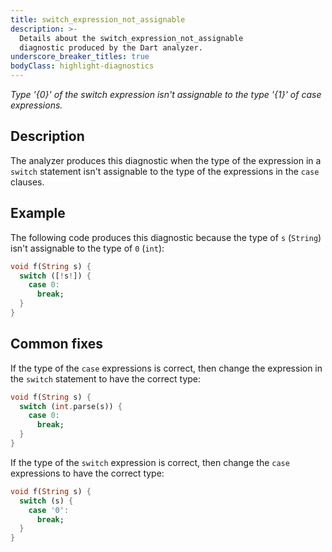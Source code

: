 ```yaml
---
title: switch_expression_not_assignable
description: >-
  Details about the switch_expression_not_assignable
  diagnostic produced by the Dart analyzer.
underscore_breaker_titles: true
bodyClass: highlight-diagnostics
---
```


_Type '{0}' of the switch expression isn't assignable to the type '{1}' of case expressions._

## Description

The analyzer produces this diagnostic when the type of the expression in a
`switch` statement isn't assignable to the type of the expressions in the
`case` clauses.

## Example

The following code produces this diagnostic because the type of `s`
(`String`) isn't assignable to the type of `0` (`int`):

```dart
void f(String s) {
  switch ([!s!]) {
    case 0:
      break;
  }
}
```

## Common fixes

If the type of the `case` expressions is correct, then change the
expression in the `switch` statement to have the correct type:

```dart
void f(String s) {
  switch (int.parse(s)) {
    case 0:
      break;
  }
}
```

If the type of the `switch` expression is correct, then change the `case`
expressions to have the correct type:

```dart
void f(String s) {
  switch (s) {
    case '0':
      break;
  }
}
```
